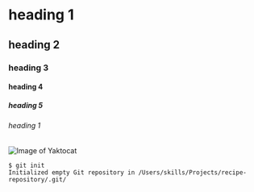 # heading 1
## heading 2
### heading 3
#### heading 4
##### heading 5
###### heading 1

![Image of Yaktocat](https://octodex.github.com/images/yaktocat.png)

```
$ git init
Initialized empty Git repository in /Users/skills/Projects/recipe-repository/.git/
```
